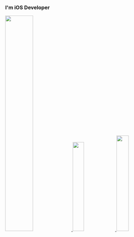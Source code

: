### I'm iOS Developer

<a href="s">
  <img src="https://github-readme-stats.vercel.app/api?username=hotcat0421&theme=tokyonight&show_icons=true" width="42%" />
</a>
<a href="https://github.com/hotcat0421/github-readme-stats">
    <img src="https://github-readme-stats.vercel.app/api/top-langs/?username=hotcat0421&layout=donut&show_icons=true&theme=material-palenight&hide_border=true&bg_color=20232a&icon_color=58A6FF&text_color=fff&title_color=58A6FF&count_private=true&exclude_repo=Face-Transfer-Application" width=27% />
    <img src="https://github-readme-stats.vercel.app/api/top-langs/?username=hotcat0421&layout=donut&show_icons=true&theme=material-palenight&hide_border=true&bg_color=20232a&icon_color=58A6FF&text_color=fff&title_color=58A6FF&count_private=true&exclude_repo=Face-Transfer-Application" width=28% />
</a> 
